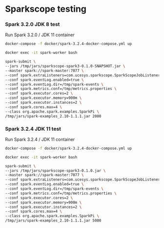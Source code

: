 # Sparkscope testing

### Spark 3.2.0 JDK 8 test
Run Spark 3.2.0 / JDK 11 container
```bash
docker-compose -f docker/spark-3.2.4-docker-compose.yml up
```

```bash
docker exec -it spark-worker bash
```

```bash
spark-submit \
--jars /tmp/jars/sparkscope-spark3-0.1.0-SNAPSHOT.jar \
--master spark://spark-master:7077 \
--conf spark.extraListeners=com.ucesys.sparkscope.SparkScopeJobListener \
--conf spark.eventLog.enabled=true \
--conf spark.eventLog.dir=/tmp/spark-events \
--conf spark.metrics.conf=/tmp/metrics.properties \
--conf spark.executor.cores=2 \
--conf spark.executor.memory=900m \
--conf spark.executor.instances=2 \
--conf spark.cores.max=4 \
--class org.apache.spark.examples.SparkPi \
/tmp/jars/spark-examples_2.10-1.1.1.jar 2000
```

### Spark 3.2.4 JDK 11 test
Run Spark 3.2.4 / JDK 11 container
```bash
docker-compose -f docker/spark-3.2.4-docker-compose.yml up
```

```bash
docker exec -it spark-worker bash
```

```bash
spark-submit \
--jars /tmp/jars/sparkscope-spark3-0.1.0.jar \
--master spark://spark-master:7077 \
--conf spark.extraListeners=com.ucesys.sparkscope.SparkScopeJobListener \
--conf spark.eventLog.enabled=true \
--conf spark.eventLog.dir=/tmp/spark-events \
--conf spark.metrics.conf=/tmp/metrics.properties \
--conf spark.executor.cores=2 \
--conf spark.executor.memory=900m \
--conf spark.executor.instances=2 \
--conf spark.cores.max=4 \
--class org.apache.spark.examples.SparkPi \
/tmp/jars/spark-examples_2.10-1.1.1.jar 5000
```
